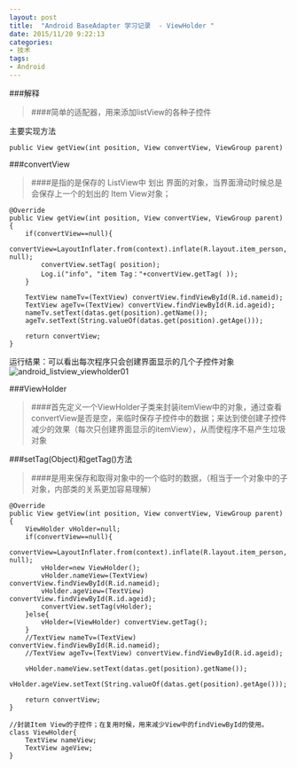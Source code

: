 ```yaml
---
layout: post
title:  "Android BaseAdapter 学习记录  - ViewHolder "
date: 2015/11/20 9:22:13 
categories:
- 技术
tags:
- Android
---
```


###解释
>####简单的适配器，用来添加listView的各种子控件

主要实现方法

	public View getView(int position, View convertView, ViewGroup parent)

###convertView

>####是指的是保存的 ListView中 划出 界面的对象，当界面滑动时候总是会保存上一个的划出的 Item View对象；

	@Override
	public View getView(int position, View convertView, ViewGroup parent) {
		if(convertView==null){
			convertView=LayoutInflater.from(context).inflate(R.layout.item_person, null);
			convertView.setTag( position);
			Log.i("info", "item Tag："+convertView.getTag( ));
		}
		 
		TextView nameTv=(TextView) convertView.findViewById(R.id.nameid);
		TextView ageTv=(TextView) convertView.findViewById(R.id.ageid);
		nameTv.setText(datas.get(position).getName());
		ageTv.setText(String.valueOf(datas.get(position).getAge()));
		
		return convertView;
	}

运行结果：可以看出每次程序只会创建界面显示的几个子控件对象
![android_listview_viewholder01]({{site.baseurl}}/public/img/android_listview_viewholder01.png)


###ViewHolder
>####首先定义一个ViewHolder子类来封装itemView中的对象，通过查看convertView是否是空，来临时保存子控件中的数据；来达到使创建子控件减少的效果（每次只创建界面显示的itemView），从而使程序不易产生垃圾对象

###setTag(Object)和getTag()方法
>####是用来保存和取得对象中的一个临时的数据，（相当于一个对象中的子对象，内部类的关系更加容易理解）

	@Override
	public View getView(int position, View convertView, ViewGroup parent) {
		ViewHolder vHolder=null;
		if(convertView==null){
			convertView=LayoutInflater.from(context).inflate(R.layout.item_person, null);
			vHolder=new ViewHolder();
			vHolder.nameView=(TextView) convertView.findViewById(R.id.nameid);
			vHolder.ageView=(TextView) convertView.findViewById(R.id.ageid);
			convertView.setTag(vHolder);
		}else{
			vHolder=(ViewHolder) convertView.getTag();
		}
		//TextView nameTv=(TextView) convertView.findViewById(R.id.nameid);
		//TextView ageTv=(TextView) convertView.findViewById(R.id.ageid);
		
		vHolder.nameView.setText(datas.get(position).getName());
		vHolder.ageView.setText(String.valueOf(datas.get(position).getAge()));
		
		return convertView;
	}
	
	//封装Item View的子控件；在复用时候，用来减少View中的findViewById的使用。
	class ViewHolder{
		TextView nameView;
		TextView ageView;
	}

